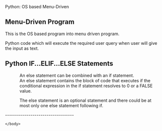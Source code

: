 <!DOCTYPE html>
<html lang="en" dir="ltr">
  <head>
    <meta charset="utf-8">
    
  </head>
  <body>
    <head>
      Python: OS based Menu-Driven
    </head>
     <h2>Menu-Driven Program</h2>
     <p>This is the  OS based program into menu driven program. </p> 
      <p>Python code which will execute the required user query when user will give the input as text.</p>
      <h2>Python IF...ELIF...ELSE Statements</h2> 
      <ol>
      <ul>
        An else statement can be combined with an if statement. An else statement contains the block of code that executes if the conditional expression in the if statement resolves to 0 or a FALSE value.
      </ul>
      <ul>
        The else statement is an optional statement and there could be at most only one else statement following if.
      </ul>
    </ol> 
-----------------------------------
 	 
    </body>
</html>
